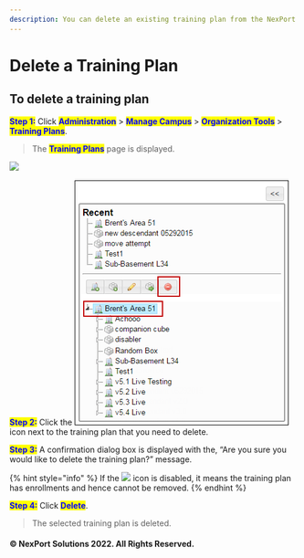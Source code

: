 ```yaml
---
description: You can delete an existing training plan from the NexPort Campus.
---
```


# Delete a Training Plan

## **To delete a training plan**

<mark style="color:blue;">**Step 1:**</mark> Click <mark style="color:blue;">**Administration**</mark> > <mark style="color:blue;">**Manage Campus**</mark> > <mark style="color:blue;">**Organization Tools**</mark> > <mark style="color:blue;">**Training Plans**</mark>.

> The <mark style="color:blue;">**Training Plans**</mark> page is displayed.

![](../../../../../.gitbook/assets/TrainingPlans\_Delete\_550x275.png)

<mark style="color:blue;">**Step 2:**</mark> Click the ![](../../../../../.gitbook/assets/delete907e.png) icon next to the training plan that you need to delete.

<mark style="color:blue;">**Step 3:**</mark> A confirmation dialog box is displayed with the, “Are you sure you would like to delete the training plan?” message.

{% hint style="info" %}
If the ![](../../../../../.gitbook/assets/Delete\_Disabled\_29x27.png) icon is disabled, it means the training plan has enrollments and hence cannot be removed.
{% endhint %}

<mark style="color:blue;">**Step 4:**</mark> Click <mark style="color:blue;">**Delete**</mark>.

> The selected training plan is deleted.

#### © NexPort Solutions 2022. All Rights Reserved.
